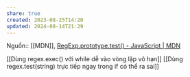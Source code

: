 ```yaml
---
share: true
created: 2023-08-25T14:20
updated: 2024-08-14T21:29
---
```

Nguồn:: [[MDN]], [RegExp.prototype.test() - JavaScript | MDN](https://developer.mozilla.org/en-US/docs/Web/JavaScript/Reference/Global_Objects/RegExp/test)

[[Dùng regex.exec() với while dễ vào vòng lặp vô hạn]] 
[[Dùng regex.test(string) trực tiếp ngay trong if có thể ra sai]]
